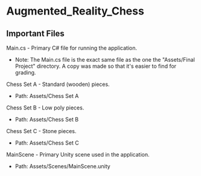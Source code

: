# Augmented_Reality_Chess
## Important Files

Main.cs - Primary C# file for running the application.
- Note: The Main.cs file is the exact same file as the one the "Assets/Final Project" directory.  A copy was made so that it's easier to find for grading.  

Chess Set A - Standard (wooden) pieces.
- Path: Assets/Chess Set A

Chess Set B - Low poly pieces.
- Path: Assets/Chess Set B

Chess Set C - Stone pieces.
- Path: Assets/Chess Set C

MainScene - Primary Unity scene used in the application.
- Path: Assets/Scenes/MainScene.unity
